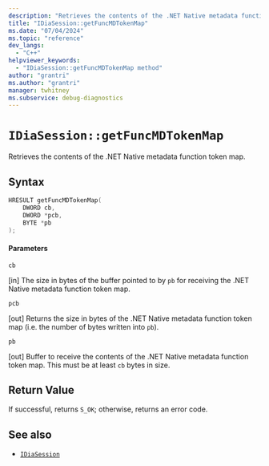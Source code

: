```yaml
---
description: "Retrieves the contents of the .NET Native metadata function token map."
title: "IDiaSession::getFuncMDTokenMap"
ms.date: "07/04/2024"
ms.topic: "reference"
dev_langs:
  - "C++"
helpviewer_keywords:
  - "IDiaSession::getFuncMDTokenMap method"
author: "grantri"
ms.author: "grantri"
manager: twhitney
ms.subservice: debug-diagnostics
---
```

# `IDiaSession::getFuncMDTokenMap`

Retrieves the contents of the .NET Native metadata function token map.

## Syntax

```C++
HRESULT getFuncMDTokenMap(
    DWORD cb,
    DWORD *pcb,
    BYTE *pb
);
```

#### Parameters

 `cb`

[in] The size in bytes of the buffer pointed to by `pb` for receiving the .NET Native metadata function token map.

 `pcb`

[out] Returns the size in bytes of the .NET Native metadata function token map (i.e. the number of bytes written into `pb`).

 `pb`

[out] Buffer to receive the contents of the .NET Native metadata function token map. This must be at least `cb` bytes in size. 

## Return Value

 If successful, returns `S_OK`; otherwise, returns an error code.

## See also

- [`IDiaSession`](../../debugger/debug-interface-access/idiasession.md)

